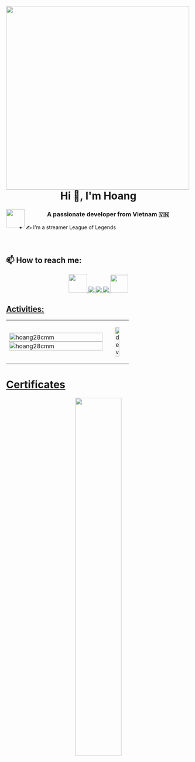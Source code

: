 <img align="left" width="500" src="https://static.wikia.nocookie.net/nyancat/images/5/59/Americ-NYAN.gif/revision/latest?cb=20221202232349">
<h1 align="center">Hi 👋, I'm Hoang</h1> 
<img align="left" width="50" src="https://media.tenor.com/ugw8PESrI7sAAAAC/shiba-dog-jump.gif">
<p align="center">
   <h3 align="center">A passionate developer from Vietnam 🇻🇳 </h3>
</p>

- ✍ I'm a streamer League of Legends

<br />

## 📫 How to reach me:




<p align="center">
  <a href="https://discord.gg/zEATnnEP"alt="Discord server" target="_blank">
    <img src="https://raw.githubusercontent.com/rahuldkjain/github-profile-readme-generator/master/src/images/icons/Social/discord.svg"/height="50" width="50">
  </a>
  <a href="https://www.facebook.com/hoanglu10574/" alt="Facebook">
    <img src="https://img.icons8.com/fluent/48/000000/facebook-new.png" target="_blank" />
  </a> 
  <a href="https://www.facebook.com/gaming/HoangKhuyetTV" alt="Facebook">
    <img src="https://img.icons8.com/color/1x/facebook-gaming.png"/>
  </a> 
   <a href="https://www.youtube.com/channel/UCU8o4JFCjQ48N5j5DrQc1eQ" alt="Youtube channel" target="_blank" >
    <img src="https://img.icons8.com/fluent/48/000000/youtube-play.png"/>
  </a>
  <a href="https://www.tiktok.com/@hoangcangaogaming" alt="Tik Tok channel" target="_blank" >
    <img src="https://img.icons8.com/color/1x/tiktok.png"width="48" height="48"/>
  
  
</p>

</p>

## Activities:

<table style="width:100%;">
  <tr>
    <td>
      <img src="https://github-readme-stats.vercel.app/api/top-langs/?username=hoang28cmm&bg_color=FFFFFF00&text_color=179fa3&layout=compact&hide=CSS&langs_count=10&custom_title=Top%20ngôn%20ngữ%20được%20dùng" alt="hoang28cmm" width="100%"/>
      <img src="https://github-readme-stats.vercel.app/api?username=hoang28cmm&bg_color=FFFFFF00&text_color=179fa3&show_icons=true&count_private=true&include_all_commits=true&custom_title=Hoạt%20động%20trên%20Github" alt="hoang28cmm" width="100%"/>
    </td>
    <td>
      <p align="center"> 
        <img src="https://64.media.tumblr.com/bd19aa31ca396c82f44aa935d040ae2c/a418aa8df5431e23-e4/s1280x1920/21a0fd920d6234b00dce5607cf108dd39d98b855.gif" alt="dev" width=50%/>
   </p>
    </td>
  </tr>
</table>

# Certificates
<td>
  <p align="center"> 
    <img src="https://cutewallpaper.org/26/aesthetic-bedroom-gif-wallpaper/pin-by-%D0%BC%D1%8D%D1%80%D0%B8-on-%D0%BA%D0%B0%D1%80%D1%82%D0%B8%D0%BD%D0%BA%D0%B8-anime-pixel-art-pixel-art-background-animation-artwork.gif" width=50% style="border-radius: 20px 20px 20px 20px;"/>
  </p>
</td>

                                                                                                                  
